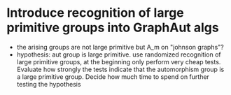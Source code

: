 # Introduce recognition of large primitive groups into GraphAut algs
- the arising groups are not large primitive but A_m on "johnson graphs"?
- hypothesis: aut group is large primitive. use randomized recognition of large
  primitive groups, at the beginning only perform very cheap tests. Evaluate
  how strongly the tests indicate that the automorphism group is a large
  primitive group. Decide how much time to spend on further testing the
  hypothesis
